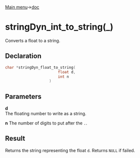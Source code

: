 [Main menu](../../Readme.md)->[doc](../stringDyn-doc.md)

# stringDyn_int_to_string(\_)

Converts a float to a string.

## **Declaration**

```C
char *stringDyn_float_to_string(
                        float d,
                        int n
                    )
```

## **Parameters**
**d**  
The floating number to write as a string.

**n**
The number of digits to put after the `.`.


## **Result**
Returns the string representing the float `d`. Returns `NULL` if failed.
